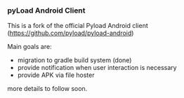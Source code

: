 ### pyLoad Android Client 

This is a fork of the official Pyload Android client (https://github.com/pyload/pyload-android)

Main goals are: 
- migration to gradle build system (done) 
- provide notification when user interaction is necessary
- provide APK via file hoster

more details to follow soon. 
